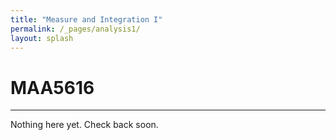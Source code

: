 ```yaml
---
title: "Measure and Integration I"
permalink: /_pages/analysis1/
layout: splash
---
```

<style type="text/css">
figcaption {
    text-align: center;
}

p{
    text-indent: 0;
}
</style>

# MAA5616
<hr>

Nothing here yet. Check back soon.

